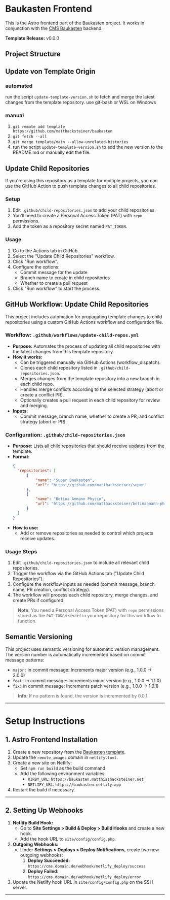 # Baukasten Frontend

This is the Astro frontend part of the Baukasten project. It works in conjunction with the [CMS Baukasten](https://github.com/matthacksteiner/cms.baukasten) backend.

**Template Release:** v0.0.0

## Project Structure

## Update von Template Origin

### automated

run the script `update-template-version.sh` to fetch and merge the latest changes from the template repository.
use git-bash or WSL on Windows

### manual

1. `git remote add template https://github.com/matthacksteiner/baukasten`
2. `git fetch --all`
3. `git merge template/main --allow-unrelated-histories`
4. run the script `update-template-version.sh` to add the new version to the README.md or manually edit the file.

## Update Child Repositories

If you're using this repository as a template for multiple projects, you can use the GitHub Action to push template changes to all child repositories.

### Setup

1. Edit `.github/child-repositories.json` to add your child repositories.
2. You'll need to create a Personal Access Token (PAT) with `repo` permissions.
3. Add the token as a repository secret named `PAT_TOKEN`.

### Usage

1. Go to the Actions tab in GitHub.
2. Select the "Update Child Repositories" workflow.
3. Click "Run workflow".
4. Configure the options:
   - Commit message for the update
   - Branch name to create in child repositories
   - Whether to create a pull request
5. Click "Run workflow" to start the process.

## GitHub Workflow: Update Child Repositories

This project includes automation for propagating template changes to child repositories using a custom GitHub Actions workflow and configuration file.

### Workflow: `.github/workflows/update-child-repos.yml`

- **Purpose:** Automates the process of updating all child repositories with the latest changes from this template repository.
- **How it works:**
  - Can be triggered manually via GitHub Actions (workflow_dispatch).
  - Clones each child repository listed in `.github/child-repositories.json`.
  - Merges changes from the template repository into a new branch in each child repo.
  - Handles merge conflicts according to the selected strategy (abort or create a conflict PR).
  - Optionally creates a pull request in each child repository for review and merging.
- **Inputs:**
  - Commit message, branch name, whether to create a PR, and conflict strategy (abort or PR).

### Configuration: `.github/child-repositories.json`

- **Purpose:** Lists all child repositories that should receive updates from the template.
- **Format:**
  ```json
  {
  	"repositories": [
  		{
  			"name": "Super Baukasten",
  			"url": "https://github.com/matthacksteiner/super"
  		},
  		{
  			"name": "Betina Ammann Physio",
  			"url": "https://github.com/matthacksteiner/betinaamann-physio.at"
  		}
  	]
  }
  ```
- **How to use:**
  - Add or remove repositories as needed to control which projects receive updates.

### Usage Steps

1. Edit `.github/child-repositories.json` to include all relevant child repositories.
2. Trigger the workflow via the GitHub Actions tab ("Update Child Repositories").
3. Configure the workflow inputs as needed (commit message, branch name, PR creation, conflict strategy).
4. The workflow will process each child repository, merge changes, and create PRs if configured.

> **Note:** You need a Personal Access Token (PAT) with `repo` permissions stored as the `PAT_TOKEN` secret in your repository for this workflow to function.

## Semantic Versioning

This project uses semantic versioning for automatic version management. The version number is automatically incremented based on commit message patterns:

- `major:` in commit message: Increments major version (e.g., 1.0.0 -> 2.0.0)
- `feat:` in commit message: Increments minor version (e.g., 1.0.0 -> 1.1.0)
- `fix:` in commit message: Increments patch version (e.g., 1.0.0 -> 1.0.1)

> **Info:** If no pattern is found, the version is incremented by 0.0.1.

---

# Setup Instructions

## 1. Astro Frontend Installation

1. Create a new repository from the [Baukasten template](https://github.com/matthacksteiner/baukasten).
2. Update the `remote_images` domain in `netlify.toml`.
3. Create a new site on Netlify:
   - Set `npm run build` as the build command.
   - Add the following environment variables:
     - `KIRBY_URL`: `https://baukasten.matthiashacksteiner.net`
     - `NETLIFY_URL`: `https://baukasten.netlify.app`
4. Restart the build if necessary.

---

## 2. Setting Up Webhooks

1. **Netlify Build Hook:**
   - Go to **Site Settings > Build & Deploy > Build Hooks** and create a new hook.
   - Add the hook URL to `site/config/config.php`.
2. **Outgoing Webhooks:**
   - Under **Settings > Deploys > Deploy Notifications**, create two new outgoing webhooks:
     1. **Deploy Succeeded:** `https://cms.domain.de/webhook/netlify_deploy/success`
     2. **Deploy Failed:** `https://cms.domain.de/webhook/netlify_deploy/error`
3. Update the Netlify hook URL in `site/config/config.php` on the SSH server.

---

